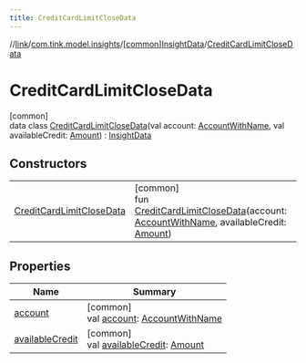 ```yaml
---
title: CreditCardLimitCloseData
---
```

//[link](../../../../index.html)/[com.tink.model.insights](../../index.html)/[[common]InsightData](../index.html)/[CreditCardLimitCloseData](index.html)



# CreditCardLimitCloseData



[common]\
data class [CreditCardLimitCloseData](index.html)(val account: [AccountWithName](../../../com.tink.model.account/[common]-account-with-name/index.html), val availableCredit: [Amount](../../../com.tink.model.misc/[common]-amount/index.html)) : [InsightData](../index.html)



## Constructors


| | |
|---|---|
| [CreditCardLimitCloseData](-credit-card-limit-close-data.html) | [common]<br>fun [CreditCardLimitCloseData](-credit-card-limit-close-data.html)(account: [AccountWithName](../../../com.tink.model.account/[common]-account-with-name/index.html), availableCredit: [Amount](../../../com.tink.model.misc/[common]-amount/index.html)) |


## Properties


| Name | Summary |
|---|---|
| [account](account.html) | [common]<br>val [account](account.html): [AccountWithName](../../../com.tink.model.account/[common]-account-with-name/index.html) |
| [availableCredit](available-credit.html) | [common]<br>val [availableCredit](available-credit.html): [Amount](../../../com.tink.model.misc/[common]-amount/index.html) |

